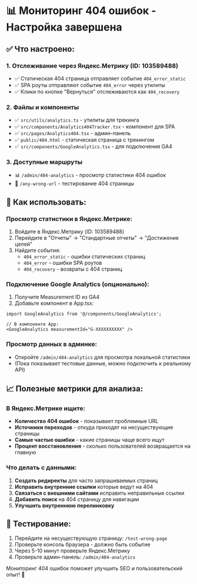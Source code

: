 # 📊 Мониторинг 404 ошибок - Настройка завершена

## ✅ Что настроено:

### 1. Отслеживание через Яндекс.Метрику (ID: 103589488)
- ✅ Статическая 404 страница отправляет событие `404_error_static`
- ✅ SPA роуты отправляют событие `404_error` через утилиты
- ✅ Клики по кнопке "Вернуться" отслеживаются как `404_recovery`

### 2. Файлы и компоненты
- ✅ `src/utils/analytics.ts` - утилиты для трекинга
- ✅ `src/components/Analytics404Tracker.tsx` - компонент для SPA
- ✅ `src/pages/Analytics404.tsx` - админ-панель
- ✅ `public/404.html` - статическая страница с трекингом
- ✅ `src/components/GoogleAnalytics.tsx` - для подключения GA4

### 3. Доступные маршруты
- 📊 `/admin/404-analytics` - просмотр статистики 404 ошибок
- 🚫 `/any-wrong-url` - тестирование 404 страницы

## 🔧 Как использовать:

### Просмотр статистики в Яндекс.Метрике:
1. Войдите в Яндекс.Метрику (ID: 103589488)
2. Перейдите в "Отчеты" → "Стандартные отчеты" → "Достижение целей"
3. Найдите события:
   - `404_error_static` - ошибки статических страниц
   - `404_error` - ошибки SPA роутов
   - `404_recovery` - возвраты с 404 страниц

### Подключение Google Analytics (опционально):
1. Получите Measurement ID из GA4
2. Добавьте компонент в App.tsx:
```tsx
import GoogleAnalytics from '@/components/GoogleAnalytics';

// В компоненте App:
<GoogleAnalytics measurementId="G-XXXXXXXXXX" />
```

### Просмотр данных в админке:
- Откройте `/admin/404-analytics` для просмотра локальной статистики
- (Пока показывает тестовые данные, можно подключить к реальному API)

## 📈 Полезные метрики для анализа:

### В Яндекс.Метрике ищите:
- **Количество 404 ошибок** - показывает проблемные URL
- **Источники переходов** - откуда приходят на несуществующие страницы
- **Самые частые ошибки** - какие страницы чаще всего ищут
- **Процент восстановления** - сколько пользователей возвращается на главную

### Что делать с данными:
1. **Создать редиректы** для часто запрашиваемых страниц
2. **Исправить внутренние ссылки** которые ведут на 404
3. **Связаться с внешними сайтами** исправить неправильные ссылки
4. **Добавить поиск** на 404 страницу для навигации
5. **Улучшить внутреннюю перелинковку**

## 🧪 Тестирование:
1. Перейдите на несуществующую страницу: `/test-wrong-page`
2. Проверьте консоль браузера - должно быть событие
3. Через 5-10 минут проверьте Яндекс.Метрику
4. Проверьте админ-панель: `/admin/404-analytics`

Мониторинг 404 ошибок поможет улучшить SEO и пользовательский опыт! 🚀